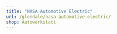 ```yaml
---
title: "NASA Automotive Electric"
url: /glendale/nasa-automotive-electric/
shop: Autowerkstatt
---
```

